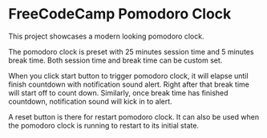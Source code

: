 # FreeCodeCamp Pomodoro Clock

This project showcases a modern looking pomodoro clock.

The pomodoro clock is preset with 25 minutes session time and 5 minutes break time. Both session time and break time can be custom set.

When you click start button to trigger pomodoro clock, it will elapse until finish countdown with notification sound alert. Right after that break time will start off to count down. Similarly, once break time has finished countdown, notification sound will kick in to alert.

A reset button is there for restart pomodoro clock. It can also be used when the pomodoro clock is running to restart to its initial state.
